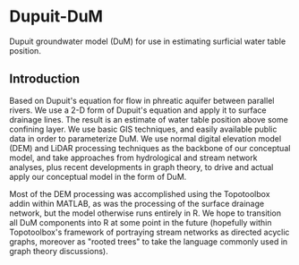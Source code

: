 # Dupuit-DuM

Dupuit groundwater model (DuM) for use in estimating surficial water table position.

## Introduction

Based on Dupuit's equation for flow in phreatic aquifer between parallel rivers. We use a 2-D form of Dupuit's equation and apply it to surface drainage lines. The result is an estimate of water table position above some confining layer. We use basic GIS techniques, and easily available public data in order to parameterize DuM. We use normal digital elevation model (DEM) and LiDAR processing techniques as the backbone of our conceptual model, and take approaches from hydrological and stream network analyses, plus recent developments in graph theory, to drive and actual apply our conceptual model in the form of DuM.

Most of the DEM processing was accomplished using the Topotoolbox addin within MATLAB, as was the processing of the surface drainage network, but the model otherwise runs entirely in R. We hope to transition all DuM components into R at some point in the future (hopefully within Topotoolbox's framework of portraying stream networks as directed acyclic graphs, moreover as "rooted trees" to take the language commonly used in graph theory discussions). 




